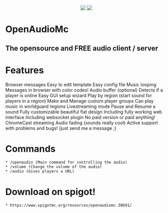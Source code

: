<p align="center">
    <img src ="https://puu.sh/sGnUr/1adf03b7c9.png" />
    <img src ="http://puu.sh/sj7Ow/5eff81a3cc.jpg" />
</p>

# OpenAudioMc
## The opensource and FREE audio client / server

# Features
Browser messages
Easy to edit template
Easy config file
Music looping
Messages in browser with color codes!
Audio buffer (optional)
Detects if a player is online
Easy GUI setup wizard
Play by region (start sound for players in a region)
Make and Manage custom player groups
Can play music in worldguard regions
Livestreaming mode
Pause and Resume a sound
Fully customizable
beautiful flat design
Including fully working web interface
Including websocket plugin
No paid version or paid anything!
ChromeCast streaming
Audio fading (sounds really cool)
Active support with problems and bugs! (just send me a message ;)
  
# Commands
    * /openaudio (Main command for controlling the audio)
    * /volume (Change the volume of the audio)
    * /audio (Gives players a URL)
    
# Download on spigot!
    * https://www.spigotmc.org/resources/openaudiomc.30691/
